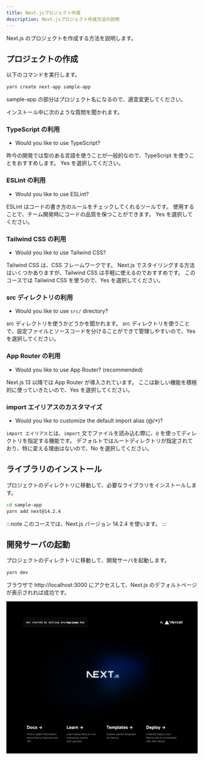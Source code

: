 ```yaml
---
title: Next.jsプロジェクト作成
description: Next.jsプロジェクト作成方法の説明
---
```


Next.js のプロジェクトを作成する方法を説明します。

## プロジェクトの作成

以下のコマンドを実行します。

```bash
yarn create next-app sample-app
```

sample-app の部分はプロジェクト名になるので、適宜変更してください。

インストール中に次のような質問を聞かれます。

### TypeScript の利用

- Would you like to use TypeScript?

昨今の開発では型のある言語を使うことが一般的なので、TypeScript を使うことをおすすめします。
Yes を選択してください。

### ESLint の利用

- Would you like to use ESLint?

ESLint はコードの書き方のルールをチェックしてくれるツールです。
使用することで、チーム開発時にコードの品質を保つことができます。
Yes を選択してください。

### Tailwind CSS の利用

- Would you like to use Tailwind CSS?

Tailwind CSS は、CSS フレームワークです。
Next.js でスタイリングする方法はいくつかありますが、Tailwind CSS は手軽に使えるのでおすすめです。
このコースでは Tailwind CSS を使うので、Yes を選択してください。

### src ディレクトリの利用

- Would you like to use `src/` directory?

src ディレクトリを使うかどうかを聞かれます。
src ディレクトリを使うことで、設定ファイルとソースコードを分けることができて管理しやすいので、Yes を選択してください。

### App Router の利用

- Would you like to use App Router? (recommended)

Next.js 13 以降では App Router が導入されています。
ここは新しい機能を積極的に使っていきたいので、Yes を選択してください。

### import エイリアスのカスタマイズ

- Would you like to customize the default import alias (@/\*)?

`import エイリアス`とは、`import` 文でファイルを読み込む際に、`@` を使ってディレクトリを指定する機能です。
デフォルトではルートディレクトリが指定されており、特に変える理由はないので、No を選択してください。

## ライブラリのインストール

プロジェクトのディレクトリに移動して、必要なライブラリをインストールします。

```bash
cd sample-app
yarn add next@14.2.4
```

:::note
このコースでは、Next.js バージョン 14.2.4 を使います。
:::

## 開発サーバの起動

プロジェクトのディレクトリに移動して、開発サーバを起動します。

```bash
yarn dev
```

ブラウザで http://localhost:3000 にアクセスして、Next.js のデフォルトページが表示されれば成功です。

![alt text](img/nextjs-top.png)
